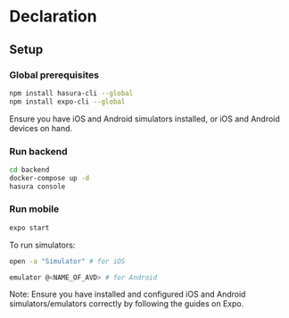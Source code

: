 # Declaration

## Setup

### Global prerequisites

```bash
npm install hasura-cli --global
npm install expo-cli --global
```

Ensure you have iOS and Android simulators installed, or iOS and Android
devices on hand.

### Run backend

```bash
cd backend
docker-compose up -d
hasura console
```

### Run mobile

```bash
expo start
```

To run simulators:

```bash
open -a "Simulator" # for iOS

emulator @<NAME_OF_AVD> # for Android
```

Note: Ensure you have installed and configured iOS and Android
simulators/emulators correctly by following the guides on Expo.

